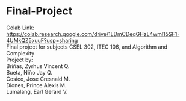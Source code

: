 # Final-Project
Colab Link: https://colab.research.google.com/drive/1LDmCDeqGHzL4wml15SF1-4UMkQZ5xuuF?usp=sharing </br>
Final project for subjects CSEL 302, ITEC 106, and Algorithm and Complexity </br>
Project by: </br>
Briñas, Zyrhus Vincent Q. </br>
Bueta, Niño Jay Q. </br>
Cosico, Jose Cresnald M. </br>
Diones, Prince Alexis M. </br>
Lumalang, Earl Gerard V. </br>
